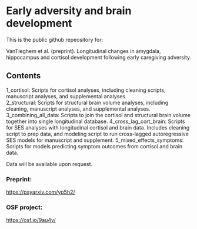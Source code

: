# Early adversity and brain development

This is the public github repeository for:

VanTieghem et al. (preprint). Longitudinal changes in amygdala, hippocampus and cortisol development following early caregiving adversity. 

## Contents 

1_cortisol: Scripts for cortisol analyses, including cleaning scripts,  manuscript analyses, and supplemental analyses. \
2_structural: Scripts for structural brain volume analyses, including cleaning, manuscript analyses, and supplemental analyses. \
3_combining_all_data: Scripts to join the cortisol and structural brain volume together into single longitudinal database.
4_cross_lag_cort_brain: Scripts for SES analyses with longitudinal cortisol and brain data. Includes cleaning script to prep data, and modeling script to run cross-lagged autoregressive SES models for manuscript and supplement.
5_mixed_effects_symptoms: Scripts for models predicting symptom outcomes from cortisol and brain data.


Data will be available upon request.
### Preprint: 
https://psyarxiv.com/yp5h2/

### OSF project: 
https://osf.io/9au4v/
